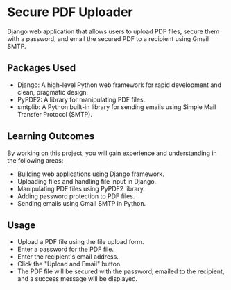 # Secure PDF Uploader

Django web application that allows users to upload PDF files, secure them with a password, and email the secured PDF to a recipient using Gmail SMTP.

## Packages Used

- Django: A high-level Python web framework for rapid development and clean, pragmatic design.
- PyPDF2: A library for manipulating PDF files.
- smtplib: A Python built-in library for sending emails using Simple Mail Transfer Protocol (SMTP).


## Learning Outcomes

By working on this project, you will gain experience and understanding in the following areas:

- Building web applications using Django framework.
- Uploading files and handling file input in Django.
- Manipulating PDF files using PyPDF2 library.
- Adding password protection to PDF files.
- Sending emails using Gmail SMTP in Python.

## Usage

- Upload a PDF file using the file upload form.
- Enter a password for the PDF file.
- Enter the recipient's email address.
- Click the "Upload and Email" button.
- The PDF file will be secured with the password, emailed to the recipient, and a success message will be displayed.
